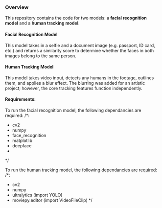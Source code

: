 ### Overview
This repository contains the code for two models: a **facial recognition model** and a **human tracking model**.

#### Facial Recognition Model
This model takes in a selfie and a document image (e.g. passport, ID card, etc.) and returns a similarity score to determine whether the faces in both images belong to the same person.

#### Human Tracking Model
This model takes video input, detects any humans in the footage, outlines them, and applies a blur effect. The blurring was added for an artistic project; however, the core tracking features function independently.

#### Requirements:
To run the facial recognition model, the following dependancies are required:
/*:
  - cv2
  - numpy
  - face_recognition
  - matplotlib
  - deepface
  - 
*/

To run the human tracking model, the following dependancies are required:
/*:
  - cv2
  - numpy
  - ultralytics (import YOLO)
  - moviepy.editor (import VideoFileClip)
*/
